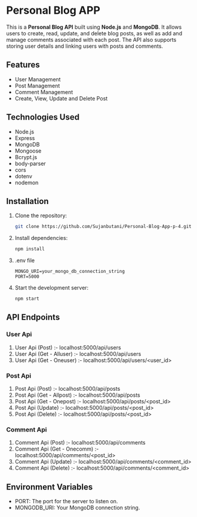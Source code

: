 # Personal Blog APP

This is a **Personal Blog API** built using **Node.js** and **MongoDB**. It allows users to create, read, update, and delete blog posts, as well as add and manage comments associated with each post. The API also supports storing user details and linking users with posts and comments.

## Features

- User Management
- Post Management
- Comment Management
- Create, View, Update and Delete Post

## Technologies Used

- Node.js
- Express
- MongoDB
- Mongoose
- Bcrypt.js
- body-parser
- cors
- dotenv
- nodemon

## Installation

1. Clone the repository:

   ```bash
   git clone https://github.com/Sujanbutani/Personal-Blog-App-p-4.git

2. Install dependencies:

    ```bash
    npm install

3. .env file

     ```
    MONGO_URI=your_mongo_db_connection_string
    PORT=5000
    ```

4. Start the development server:

   ```bash
   npm start
   ```

## API Endpoints

### User Api
1. User Api (Post) :- localhost:5000/api/users
2. User Api (Get - Alluser) :- localhost:5000/api/users
3. User Api (Get - Oneuser) :- localhost:5000/api/users/<user_id>

### Post Api
1. Post Api (Post) :- localhost:5000/api/posts
2. Post Api (Get - Allpost) :- localhost:5000/api/posts
3. Post Api (Get - Onepost) :- localhost:5000/api/posts/<post_id>
4. Post Api (Update) :- localhost:5000/api/posts/<post_id>
5. Post Api (Delete) :- localhost:5000/api/posts/<post_id>

### Comment Api
1. Comment Api (Post) :- localhost:5000/api/comments
2. Comment Api (Get - Onecomm) :- localhost:5000/api/comments/<post_id>
3. Comment Api (Update) :- localhost:5000/api/comments/<comment_id>
4. Comment Api (Delete) :- localhost:5000/api/comments/<comment_id>

## Environment Variables
- PORT: The port for the server to listen on.
- MONGODB_URI: Your MongoDB connection string.
